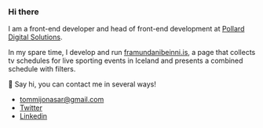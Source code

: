 ### Hi there

I am a front-end developer and head of front-end development at [Pollard Digital Solutions](https://www.nextgl.com/). 

In my spare time, I develop and run [framundanibeinni.is](https://framundanibeinni.is/), a page that collects tv schedules for live sporting events in Iceland and presents a combined schedule with filters.

👋 Say hi, you can contact me in several ways! 
-  <tommijonasar@gmail.com>
- [Twitter](https://twitter.com/tommijonasar) 
- [Linkedin](https://www.linkedin.com/in/t%C3%B3mas-j%C3%B3nasson-1491026/)

<!--
**tommijonasar/tommijonasar** is a ✨ _special_ ✨ repository because its `README.md` (this file) appears on your GitHub profile.

Here are some ideas to get you started:

- 🔭 I’m currently working on ...
- 🌱 I’m currently learning ...
- 👯 I’m looking to collaborate on ...
- 🤔 I’m looking for help with ...
- 💬 Ask me about ...
- 📫 How to reach me: ...
- 😄 Pronouns: ...
- ⚡ Fun fact: ...
-->
